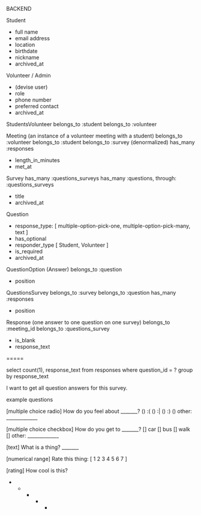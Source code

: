 BACKEND

Student
- full name
- email address
- location
- birthdate
- nickname
- archived_at

Volunteer / Admin
- (devise user)
- role
- phone number
- preferred contact
- archived_at

StudentsVolunteer
belongs_to :student
belongs_to :volunteer

Meeting (an instance of a volunteer meeting with a student)
belongs_to :volunteer
belongs_to :student
belongs_to :survey (denormalized)
has_many :responses
- length_in_minutes
- met_at

Survey
has_many :questions_surveys
has_many :questions, through: :questions_surveys
- title
- archived_at

Question
- response_type: [ multiple-option-pick-one, multiple-option-pick-many, text ]
- has_optional
- responder_type [ Student, Volunteer ]
- is_required
- archived_at

QuestionOption (Answer)
belongs_to :question
- position

QuestionsSurvey
belongs_to :survey
belongs_to :question
has_many :responses
- position

Response (one answer to one question on one survey)
belongs_to :meeting_id
belongs_to :questions_survey
- is_blank
- response_text

=====

select count(1), response_text from responses where question_id = ? group by response_text


I want to get all question answers for this survey.

example questions

[multiple choice radio]
How do you feel about _______?
 () :(
  () :|
  () :)
  () other: _____________

[multiple choice checkbox]
How do you get to _______?
  [] car
  [] bus
  [] walk
  [] other: _____________

[text]
What is a thing?  _______

[numerical range]
Rate this thing: [  1   2   3   4   5   6   7  ]

[rating]
How cool is this?
* * * * -




